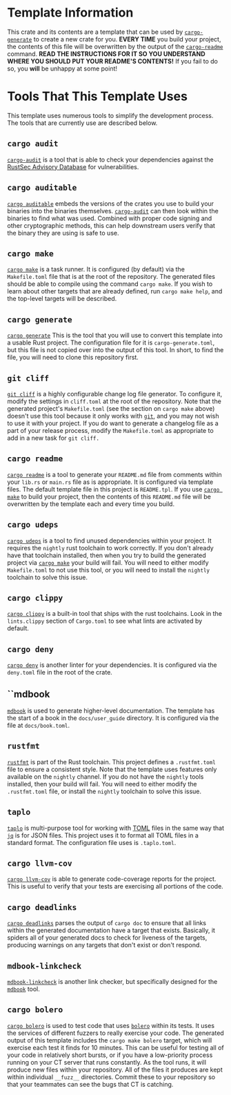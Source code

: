 # Template Information

This crate and its contents are a template that can be used by
[`cargo-generate`][1] to create a new crate for you.  **EVERY TIME** you build
your project, the contents of this file will be overwritten by the output of
the [`cargo-readme`][2] command.  **READ THE INSTRUCTIONS FOR IT SO YOU
UNDERSTAND WHERE YOU SHOULD PUT YOUR README'S CONTENTS!**  If you fail to do
so, you **will** be unhappy at some point!

# Tools That This Template Uses

This template uses numerous tools to simplify the development process.  The
tools that are currently use are described below.


## `cargo audit`

[`cargo-audit`][3] is a tool that is able to check your dependencies against
the [RustSec Advisory Database][5] for vulnerabilities.

## `cargo auditable`

[`cargo auditable`][4] embeds the versions of the crates you use to build your
binaries into the binaries themselves.  [`cargo-audit`][3] can then look within
the binaries to find what was used.  Combined with proper code signing and
other cryptographic methods, this can help downstream users verify that the
binary they are using is safe to use.

## `cargo make`

[`cargo make`][6] is a task runner.  It is configured (by default) via the
`Makefile.toml` file that is at the root of the repository.  The generated
files should be able to compile using the command `cargo make`.  If you wish to
learn about other targets that are already defined, run `cargo make help`, and
the top-level targets will be described.

## `cargo generate`

[`cargo generate`][7] This is the tool that you will use to convert this
template into a usable Rust project.  The configuration file for it is
`cargo-generate.toml`, but this file is not copied over into the output of this
tool.  In short, to find the file, you will need to clone this repository
first.

## `git cliff`

[`git cliff`][8] is a highly configurable change log file generator.  To
configure it, modify the settings in `cliff.toml` at the root of the
repository.  Note that the generated project's `Makefile.toml` (see the section
on `cargo make` above) doesn't use this tool because it only works with
[`git`][9], and you may not wish to use it with your project.  If you do want to
generate a changelog file as a part of your release process, modify the
`Makefile.toml` as appropriate to add in a new task for `git cliff.`

## `cargo readme`

[`cargo readme`][10] is a tool to generate your `README.md` file from comments
within your `lib.rs` or `main.rs` file as is appropriate.  It is configured via
template files.  The default template file in this project is `README.tpl`.  If
you use [`cargo make`][6] to build your project, then the contents of this
`README.md` file will be overwritten by the template each and every time you
build.

## `cargo udeps`

[`cargo udeps`][11] is a tool to find unused dependencies within your project.
It requires the `nightly` rust toolchain to work correctly.  If you don't
already have that toolchain installed, then when you try to build the generated
project via [`cargo make`][6] your build will fail.  You will need to either
modify `Makefile.toml` to not use this tool, or you will need to install the
`nightly` toolchain to solve this issue.

## `cargo clippy`

[`cargo clippy`][17] is a built-in tool that ships with the rust toolchains.
Look in the `lints.clippy` section of `Cargo.toml` to see what lints are
activated by default.

## `cargo deny`

[`cargo deny`][18] is another linter for your dependencies.  It is configured
via the `deny.toml` file in the root of the crate.

## ``mdbook

[`mdbook`][12] is used to generate higher-level documentation.  The template has
the start of a book in the `docs/user_guide` directory.  It is configured via
the file at `docs/book.toml`.

## `rustfmt`

[`rustfmt`][13] is part of the Rust toolchain.  This project defines a
`.rustfmt.toml` file to ensure a consistent style.  Note that the template uses
features only available on the `nightly` channel.  If you do not have the
`nightly` tools installed, then your build will fail.  You will need to either
modify the `.rustfmt.toml` file, or install the `nightly` toolchain to solve
this issue.

## `taplo`

[`taplo`][14] is multi-purpose tool for working with [TOML][15] files in the
same way that [`jq`][16] is for JSON files.  This project uses it to format all
TOML files in a standard format.  The configuration file uses is
`.taplo.toml`.

## `cargo llvm-cov`

[`cargo llvm-cov`][19] is able to generate code-coverage reports for the
project.  This is useful to verify that your tests are exercising all portions
of the code.

## `cargo deadlinks`

[`cargo deadlinks`][20] parses the output of `cargo doc` to ensure that all
links within the generated documentation have a target that exists.  Basically,
it spiders all of your generated docs to check for liveness of the targets,
producing warnings on any targets that don't exist or don't respond.

## `mdbook-linkcheck`

[`mdbook-linkcheck`][21] is another link checker, but specifically designed for
the [`mdbook`][12] tool.

## `cargo bolero`

[`cargo bolero`][22] is used to test code that uses [`bolero`][23] within its
tests.  It uses the services of different fuzzers to really exercise your code.
The generated output of this template includes the `cargo make bolero` target,
which will exercise each test it finds for 10 minutes.  This can be useful for
testing all of your code in relatively short bursts, or if you have a
low-priority process running on your CT server that runs constantly.  As the
tool runs, it will produce new files within your repository.  All of the files
it produces are kept within individual `__fuzz__` directories.  Commit these to
your repository so that your teammates can see the bugs that CT is catching.

[1]: https://crates.io/crates/cargo-generate
[2]: https://crates.io/crates/cargo-readme
[3]: https://crates.io/crates/cargo-audit
[4]: https://crates.io/crates/cargo-auditable
[5]: https://github.com/RustSec/advisory-db/
[6]: https://crates.io/crates/cargo-make
[7]: https://crates.io/crates/cargo-generate
[8]: https://crates.io/crates/git-cliff
[9]: https://git-scm.com/
[10]: https://crates.io/crates/cargo-readme
[11]: https://crates.io/crates/cargo-udeps
[12]: https://rust-lang.github.io/mdBook
[13]: https://rust-lang.github.io/rustfmt/
[14]: https://crates.io/crates/taplo-cli
[15]: https://toml.io/en
[16]: https://jqlang.github.io/jq/
[17]: https://doc.rust-lang.org/stable/clippy/index.html
[18]: https://crates.io/crates/cargo-deny
[19]: https://crates.io/crates/cargo-llvm-cov
[20]: https://crates.io/crates/cargo-deadlinks
[21]: https://crates.io/crates/mdbook-linkcheck
[22]: https://crates.io/crates/cargo-bolero
[23]: https://crates.io/crates/bolero
